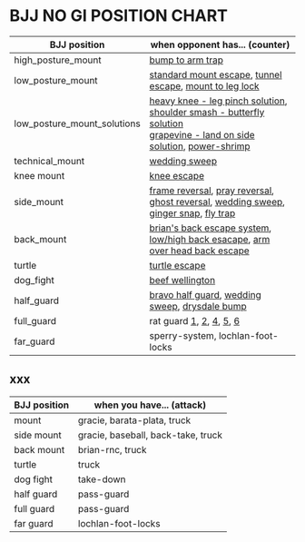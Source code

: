 # BJJ NO GI POSITION CHART

| BJJ position                | when opponent has... (counter)                                                                                                                                                                                                                                |
| --------------------------- | ------------------------------------------------------------------------------------------------------------------------------------------------------------------------------------------------------------------------------------------------------------- |
| high_posture_mount          | [bump to arm trap][mnt-bump-to-arm-trap-knight]                                                                                                                                                                                                               |
| low_posture_mount           | [standard mount escape][mnt-standard-escape-lochlan], [tunnel escape][mnt-tunnel-firaz], [mount to leg lock][mnt-leglock-reilly]                                                                                                                              |
| low_posture_mount_solutions | [heavy knee - leg pinch solution][mnt-heavy-knee-solution-gracie], [shoulder smash - butterfly solution][mnt-shoulder-smash-solution-brian] <br/> [grapevine - land on side solution][mnt-grapevine-solution-tonin], [power-shrimp][mnt-power-shrimp-danaher] |
| technical_mount             | [wedding sweep][mnt-wedding-sweep-brian]                                                                                                                                                                                                                      |
| knee mount                  | [knee escape][mnt-knee-escape-knight]                                                                                                                                                                                                                         |
| side_mount                  | [frame reversal][smnt-frame-firaz], [pray reversal][smnt-pray-firaz], [ghost reversal][smnt-ghost-brian], [wedding sweep][mnt-wedding-sweep-brian], [ginger snap][smnt-ginger-snap], [fly trap][smnt-fly-trap]                                                |
| back_mount                  | [brian's back escape system][back-escape-brian], [low/high back esacape][back-escape-fox], [arm over head back escape][back-escape-gracie]                                                                                                                    |
| turtle                      | [turtle escape][turtle-escape-lochlan]                                                                                                                                                                                                                        |
| dog_fight                   | [beef wellington][dog-beef-wellington-jason]                                                                                                                                                                                                                  |
| half_guard                  | [bravo half guard][electric-chair-bravo], [wedding sweep][mnt-wedding-sweep-brian], [drysdale bump][dog-drysdale-bump]                                                                                                                                        |
| full_guard                  | rat guard [1][grd-rat-guard-1-dryfus], [2][grd-rat2], [4][grd-rat4], [5][grd-rat5], [6][grd-rat6]                                                                                                                                                             |
| far_guard                   | sperry-system, lochlan-foot-locks                                                                                                                                                                                                                             |

<!-- high posture mount -->

[mnt-bump-to-arm-trap-knight]: https://tinyurl.com/y4njyjqc

<!-- low posture mount -->

[mnt-tunnel-firaz]: https://tinyurl.com/y2prmcb5
[mnt-standard-escape-lochlan]: https://tinyurl.com/y5gtuklf
[mnt-leglock-reilly]: https://tinyurl.com/yyk345fo

<!-- low posture mount solution -->

[mnt-heavy-knee-solution-gracie]: https://tinyurl.com/yxj7sfdm
[mnt-shoulder-smash-solution-brian]: https://tinyurl.com/y5t6krwh
[mnt-grapevine-solution-tonin]: https://tinyurl.com/yxogbul2
[mnt-power-shrimp-danaher]: https://tinyurl.com/y55hpocg

<!-- technical mount -->

[mnt-wedding-sweep-brian]: https://tinyurl.com/y4wrz3pr

<!-- knee mount -->

[mnt-knee-escape-knight]: https://tinyurl.com/y649w957

<!-- side mount -->

[smnt-pray-firaz]: https://tinyurl.com/y3n7wdfb
[smnt-frame-firaz]: https://tinyurl.com/y52p742r
[smnt-ghost-brian]: https://tinyurl.com/yy2h2vjx
[smnt-ginger-snap]: https://tinyurl.com/y4gjf4ht
[smnt-fly-trap]: https://tinyurl.com/y3akhg42

<!-- back mount -->

[back-escape-brian]: https://tinyurl.com/y2sm6wnn
[back-escape-gracie]: https://tinyurl.com/yy7dvgy3
[back-escape-fox]: https://tinyurl.com/yyq7jode

<!-- turtle -->

[turtle-escape-lochlan]: https://tinyurl.com/y5ywx88z

<!-- dog fight -->

[dog-beef-wellington-jason]: https://tinyurl.com/y5hve65q

<!-- half guard -->

[dog-drysdale-bump]: https://tinyurl.com/y29tgapd
[electric-chair-bravo]: https://tinyurl.com/yync2ux4

<!-- full guard -->

[grd-rat-guard-1-dryfus]: https://tinyurl.com/yyn5p3d2
[grd-rat2]: https://tinyurl.com/y2bwunu8
[grd-rat4]: https://tinyurl.com/yyy2hdbr
[grd-rat5]: https://tinyurl.com/y6azh4hw
[grd-rat6]: https://tinyurl.com/y4w6vvu2

<!-- far guard -->

## xxx

| BJJ position | when you have... (attack)          |
| ------------ | ---------------------------------- |
| mount        | gracie, barata-plata, truck        |
| side mount   | gracie, baseball, back-take, truck |
| back mount   | brian-rnc, truck                   |
| turtle       | truck                              |
| dog fight    | take-down                          |
| half guard   | pass-guard                         |
| full guard   | pass-guard                         |
| far guard    | lochlan-foot-locks                 |
